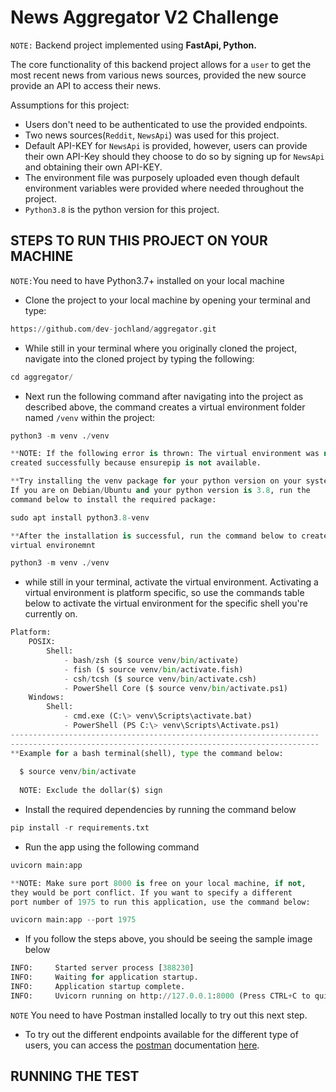 # News Aggregator V2 Challenge
```NOTE:``` Backend project implemented using **FastApi, Python.** 

The core functionality of this backend project allows for a 
```user``` to get the most recent news from various news sources, 
provided the new source provide an API to access their news.

Assumptions for this project:
- Users don't need to be authenticated to use the provided endpoints.
- Two news sources(```Reddit```, ```NewsApi```) was used for this 
  project.
- Default API-KEY for ```NewsApi``` is provided, however, users can 
  provide their own API-Key should they choose to do so by signing up 
  for ```NewsApi``` and obtaining their own API-KEY.
- The environment file was purposely uploaded even though default 
  environment variables were provided where needed throughout the project.
- ```Python3.8``` is the python version for this project.

## STEPS TO RUN THIS PROJECT ON YOUR MACHINE
```NOTE:```You need to have Python3.7+ installed on your local machine
- Clone the project to your local machine by opening your terminal and 
  type:
```python
https://github.com/dev-jochland/aggregator.git
```

- While still in your terminal where you originally cloned the project, 
  navigate into the cloned project by typing the following:
```python
cd aggregator/
```

- Next run the following command after navigating into the project as 
  described above, the command creates a virtual 
  environment folder named ```/venv``` within the project:
```python
python3 -m venv ./venv

**NOTE: If the following error is thrown: The virtual environment was not 
created successfully because ensurepip is not available. 

**Try installing the venv package for your python version on your system. 
If you are on Debian/Ubuntu and your python version is 3.8, run the 
command below to install the required package:

sudo apt install python3.8-venv

**After the installation is successful, run the command below to create your 
virtual environemnt

python3 -m venv ./venv
```
- while still in your terminal, activate the virtual environment. Activating a virtual environment is platform specific, so use the commands table below to activate the virtual environment for the specific shell you're currently on.
```python
Platform:
    POSIX:
        Shell:
            - bash/zsh ($ source venv/bin/activate)
            - fish ($ source venv/bin/activate.fish)
            - csh/tcsh ($ source venv/bin/activate.csh)
            - PowerShell Core ($ source venv/bin/activate.ps1)
    Windows:
        Shell:
            - cmd.exe (C:\> venv\Scripts\activate.bat)
            - PowerShell (PS C:\> venv\Scripts\Activate.ps1)
---------------------------------------------------------------------
---------------------------------------------------------------------
**Example for a bash terminal(shell), type the command below: 
  
  $ source venv/bin/activate
  
  NOTE: Exclude the dollar($) sign
```

- Install the required dependencies by running the command below
```python
pip install -r requirements.txt
```
- Run the app using the following command
```python
uvicorn main:app

**NOTE: Make sure port 8000 is free on your local machine, if not, 
they would be port conflict. If you want to specify a different 
port number of 1975 to run this application, use the command below:

uvicorn main:app --port 1975
```
- If you follow the steps above, you should be seeing the sample image below
```python
INFO:     Started server process [388230]
INFO:     Waiting for application startup.
INFO:     Application startup complete.
INFO:     Uvicorn running on http://127.0.0.1:8000 (Press CTRL+C to quit)

```
```NOTE``` You need to have Postman installed locally to try out this next step.
- To try out the different endpoints available for the different type of users, you can access the [postman](https://documenter.getpostman.com/view/11396719/UyrEhvCL) documentation [here](https://documenter.getpostman.com/view/11396719/UyrEhvCL).

## RUNNING THE TEST
